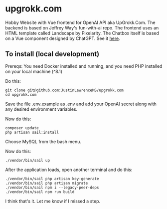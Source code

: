 # upgrokk.com

Hobby Website with Vue frontend for OpenAI API aka UpGrokk.Com.  The backend is based on Jeffrey Way's fun-with-ai repo.  The frontend uses an HTML template called Landscape by Pixelarity.  The Chatbox itself is based on a Vue component designed by ChatGPT.  See it <a target="_blank" href="https://upgrokk.com">here</a>.
## To install (local development)

Prereqs: You need Docker installed and running, and you need PHP installed on your local machine (^8.1)

Do this:
```
git clone git@github.com:JustinLawrenceMS/upgrokk.com
cd upgrokk.com
```
Save the file .env.example as .env and add your OpenAI secret along with any desired environment variables.

Now do this:
```
composer update
php artisan sail:install
```

Choose MySQL from the bash menu.

Now do this:

```
./vendor/bin/sail up
```

After the application loads, open another terminal and do this:
```
./vendor/bin/sail php artisan key:generate
./vendor/bin/sail php artisan migrate
./vendor/bin/sail npm i --legacy-peer-deps
./vendor/bin/sail npm run build
```

I think that's it.  Let me know if I missed a step.
